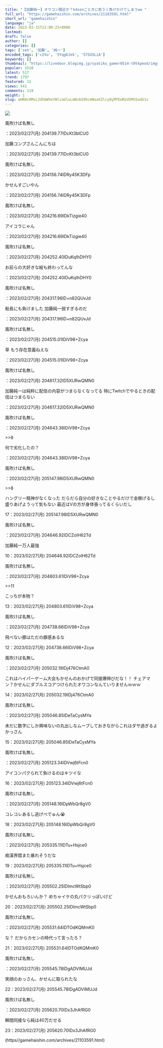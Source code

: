 ```yaml
---
title: "【加藤純一】オワコン間近か？k4senごときに危うく負けかけてしまうww "
full_url: "https://gamehaishin.com/archives/21103591.html"
short_url: "gamehaishin"
language: "ja"
date: 2023-03-31T12:00:23+0900
lastmod: 
draft: false
author: []
categories: []
tags: ['sen', '加藤', '純一']
encoded_tags: ['c2Vu', '5Yqg6Jek', '57SU5LiA']
keywords: []
thumbnail: "https://livedoor.blogimg.jp/syatiku_gamer0514-t0tkpeod/imgs/e/b/eb15dee6.png"
popular: 1510
latest: 517
trend: 1797
featured: 12
views: 541
comments: 119
weight: 1
slug: aHR0cHMvL2dhbWVoYWlzaGluLmNvbS9hcmNoaXZlcy8yMTEwMzU5MS5odG1s
---
```


![](https://livedoor.blogimg.jp/syatiku_gamer0514-t0tkpeod/imgs/e/b/eb15dee6.png)

<div><p id='resuname2'>風吹けば名無し </p>：2023/02/27(月) 204139.77IDcKt3blCU0<p id='surebody2' class='surebody_cKt3blCU0' name='surebodymain'> 加藤コンプさんこんにちは </p><p>：2023/02/27(月) 204139.77IDcKt3blCU0</p><p id='resuname3'>風吹けば名無し </p>：2023/02/27(月) 204156.74IDRy45K3DFp<p id='surebody3' class='surebody_Ry45K3DFp' name='surebodymain'> かせんすごいやん </p><p>：2023/02/27(月) 204156.74IDRy45K3DFp</p><p id='resuname4'>風吹けば名無し </p>：2023/02/27(月) 204216.69IDkTizgie40<p id='surebody4' class='surebody_kTizgie40' name='surebodymain'> アイコラじゃん </p><p>：2023/02/27(月) 204216.69IDkTizgie40</p><p id='resuname5'>風吹けば名無し </p>：2023/02/27(月) 204252.40IDuKqIhDHY0<p id='surebody5' class='surebody_uKqIhDHY0' name='surebodymain'> お前らの大好きな絵も終わってんな </p><p>：2023/02/27(月) 204252.40IDuKqIhDHY0</p><p id='resuname6'>風吹けば名無し </p>：2023/02/27(月) 204317.96ID+n82QUvJd<p id='surebody6' class='surebody_n82QUvJd' name='surebodymain'> 船長にも負けました 加藤純一弱すぎるのだ </p><p>：2023/02/27(月) 204317.96ID+n82QUvJd</p><p id='resuname7'>風吹けば名無し </p>：2023/02/27(月) 204515.01IDiV98+Zcya<p id='surebody7' class='surebody_iV98Zcya' name='surebodymain'> 草 もう存在意義ねえな </p><p>：2023/02/27(月) 204515.01IDiV98+Zcya</p><p id='resuname8'>風吹けば名無し </p>：2023/02/27(月) 204617.32ID5XURwQMN0<p id='surebody8' class='surebody_5XURwQMN0' name='surebodymain'> 加藤純一は純粋に配信の内容がつまらなくなってる 特にTwitchでやるときの配信はつまらない </p><p>：2023/02/27(月) 204617.32ID5XURwQMN0</p><p id='resuname9'>風吹けば名無し </p>：2023/02/27(月) 204643.38IDiV98+Zcya<p id='surebody9' class='surebody_iV98Zcya' name='surebodymain'> <p>>>8</p> 何で劣化したの？ </p><p>：2023/02/27(月) 204643.38IDiV98+Zcya</p><p id='resuname17'>風吹けば名無し </p>：2023/02/27(月) 205147.98ID5XURwQMN0<p id='surebody17' class='surebody_5XURwQMN0' name='surebodymain'> <p>>>8</p> ハングリー精神がなくなった だらだら自分の好きなことやるだけで金稼げるし盛りあげようって気もない 最近はVの方が身体張ってるくらいだし </p><p>17：2023/02/27(月) 205147.98ID5XURwQMN0</p><p id='resuname10'>風吹けば名無し </p>：2023/02/27(月) 204646.92IDCZoIH62Td<p id='surebody10' class='surebody_CZoIH62Td' name='surebodymain'> 加藤純一万人最強 </p><p>10：2023/02/27(月) 204646.92IDCZoIH62Td</p><p id='resuname13'>風吹けば名無し </p>：2023/02/27(月) 204803.61IDiV98+Zcya<p id='surebody13' class='surebody_iV98Zcya' name='surebodymain'> <p>>>11</p> こっちが本物？ </p><p>13：2023/02/27(月) 204803.61IDiV98+Zcya</p><p id='resuname12'>風吹けば名無し </p>：2023/02/27(月) 204738.66IDiV98+Zcya<p id='surebody12' class='surebody_iV98Zcya' name='surebodymain'> 飛べない豚はただの豚感あるな </p><p>12：2023/02/27(月) 204738.66IDiV98+Zcya</p><p id='resuname14'>風吹けば名無し </p>：2023/02/27(月) 205032.19IDj476CtmA0<p id='surebody14' class='surebody_j476CtmA0' name='surebodymain'> これはハイパーゲーム大会もかせんのおかげで同接爆伸びだな！！ チェアマン？かせんにダブルスコアつけられたオワコンなんていりませんｗｗｗ </p><p>14：2023/02/27(月) 205032.19IDj476CtmA0</p><p id='resuname15'>風吹けば名無し </p>：2023/02/27(月) 205046.85IDeTaCysMYa<p id='surebody15' class='surebody_eTaCysMYa' name='surebodymain'> 未だに数字にしか興味ないの丸出しなムーブしておきながらこれはダサ過ぎるよかっさん </p><p>15：2023/02/27(月) 205046.85IDeTaCysMYa</p><p id='resuname16'>風吹けば名無し </p>：2023/02/27(月) 205123.34IDVwj6tFcn0<p id='surebody16' class='surebody_Vwj6tFcn0' name='surebodymain'> アイコンパクられて負けるのはキツイな </p><p>16：2023/02/27(月) 205123.34IDVwj6tFcn0</p><p id='resuname18'>風吹けば名無し </p>：2023/02/27(月) 205148.16IDpWbQr8gV0<p id='surebody18' class='surebody_pWbQr8gV0' name='surebodymain'> コレコレあるし逃げべでゅん😭 </p><p>18：2023/02/27(月) 205148.16IDpWbQr8gV0</p><p id='resuname19'>風吹けば名無し </p>：2023/02/27(月) 205335.11IDTu+Hsjce0<p id='surebody19' class='surebody_TuHsjce0' name='surebodymain'> 痴漢界隈また暴れそうだな </p><p>19：2023/02/27(月) 205335.11IDTu+Hsjce0</p><p id='resuname20'>風吹けば名無し </p>：2023/02/27(月) 205502.25IDImcWtSbp0<p id='surebody20' class='surebody_ImcWtSbp0' name='surebodymain'> かせんおもろいんか？ めちゃイケの丸パクリっぽいけど </p><p>20：2023/02/27(月) 205502.25IDImcWtSbp0</p><p id='resuname21'>風吹けば名無し </p>：2023/02/27(月) 205531.64IDTOdKQMmK0<p id='surebody21' class='surebody_TOdKQMmK0' name='surebodymain'> な？ だからカセンの時代って言ったろ？ </p><p>21：2023/02/27(月) 205531.64IDTOdKQMmK0</p><p id='resuname22'>風吹けば名無し </p>：2023/02/27(月) 205545.78IDgADVIMUJd<p id='surebody22' class='surebody_gADVIMUJd' name='surebodymain'> 笑顔のおっさん、かせんに取られたな </p><p>22：2023/02/27(月) 205545.78IDgADVIMUJd</p><p id='resuname23'>風吹けば名無し </p>：2023/02/27(月) 205620.70IDx3JhAfRG0<p id='surebody23' class='surebody_x3JhAfRG0' name='surebodymain'> 瞬間同接なら純は40万だせる </p><p>23：2023/02/27(月) 205620.70IDx3JhAfRG0</p></div>

(https//gamehaishin.com/archives/21103591.html)
